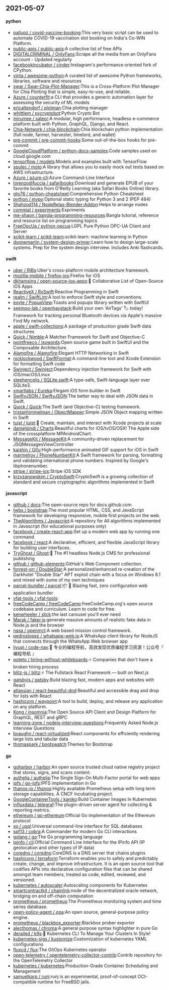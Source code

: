 ## 2021-05-07

#### python
* [pallupz / covid-vaccine-booking](https://github.com/pallupz/covid-vaccine-booking):This very basic script can be used to automate COVID-19 vaccination slot booking on India's Co-WIN Platform.
* [public-apis / public-apis](https://github.com/public-apis/public-apis):A collective list of free APIs
* [DIGITALCRIMINAL / OnlyFans](https://github.com/DIGITALCRIMINAL/OnlyFans):Scrape all the media from an OnlyFans account - Updated regularly
* [facebookincubator / cinder](https://github.com/facebookincubator/cinder):Instagram's performance oriented fork of CPython.
* [vinta / awesome-python](https://github.com/vinta/awesome-python):A curated list of awesome Python frameworks, libraries, software and resources
* [swar / Swar-Chia-Plot-Manager](https://github.com/swar/Swar-Chia-Plot-Manager):This is a Cross-Platform Plot Manager for Chia Plotting that is simple, easy-to-use, and reliable.
* [Azure / counterfit](https://github.com/Azure/counterfit):a CLI that provides a generic automation layer for assessing the security of ML models
* [ericaltendorf / plotman](https://github.com/ericaltendorf/plotman):Chia plotting manager
* [whittlem / pycryptobot](https://github.com/whittlem/pycryptobot):Python Crypto Bot
* [mirumee / saleor](https://github.com/mirumee/saleor):A modular, high performance, headless e-commerce platform built with Python, GraphQL, Django, and React.
* [Chia-Network / chia-blockchain](https://github.com/Chia-Network/chia-blockchain):Chia blockchain python implementation (full node, farmer, harvester, timelord, and wallet)
* [pre-commit / pre-commit-hooks](https://github.com/pre-commit/pre-commit-hooks):Some out-of-the-box hooks for pre-commit
* [GoogleCloudPlatform / python-docs-samples](https://github.com/GoogleCloudPlatform/python-docs-samples):Code samples used on cloud.google.com
* [tensorflow / models](https://github.com/tensorflow/models):Models and examples built with TensorFlow
* [spulec / moto](https://github.com/spulec/moto):A library that allows you to easily mock out tests based on AWS infrastructure.
* [Azure / azure-cli](https://github.com/Azure/azure-cli):Azure Command-Line Interface
* [lorenzodifuccia / safaribooks](https://github.com/lorenzodifuccia/safaribooks):Download and generate EPUB of your favorite books from O'Reilly Learning (aka Safari Books Online) library.
* [gto76 / python-cheatsheet](https://github.com/gto76/python-cheatsheet):Comprehensive Python Cheatsheet
* [python / mypy](https://github.com/python/mypy):Optional static typing for Python 3 and 2 (PEP 484)
* [Shahzod114 / NodeRelax-Blender-Addon](https://github.com/Shahzod114/NodeRelax-Blender-Addon):Helps to arrange nodes
* [commial / experiments](https://github.com/commial/experiments):Expriments
* [me-shaon / bangla-programming-resources](https://github.com/me-shaon/bangla-programming-resources):Bangla tutorial, reference and resource list on programming topics
* [FreeOpcUa / python-opcua](https://github.com/FreeOpcUa/python-opcua):LGPL Pure Python OPC-UA Client and Server
* [scikit-learn / scikit-learn](https://github.com/scikit-learn/scikit-learn):scikit-learn: machine learning in Python
* [donnemartin / system-design-primer](https://github.com/donnemartin/system-design-primer):Learn how to design large-scale systems. Prep for the system design interview. Includes Anki flashcards.

#### swift
* [uber / RIBs](https://github.com/uber/RIBs):Uber's cross-platform mobile architecture framework.
* [mozilla-mobile / firefox-ios](https://github.com/mozilla-mobile/firefox-ios):Firefox for iOS
* [dkhamsing / open-source-ios-apps](https://github.com/dkhamsing/open-source-ios-apps):📱
Collaborative List of Open-Source iOS Apps
* [ReactiveX / RxSwift](https://github.com/ReactiveX/RxSwift):Reactive Programming in Swift
* [realm / SwiftLint](https://github.com/realm/SwiftLint):A tool to enforce Swift style and conventions.
* [exyte / PopupView](https://github.com/exyte/PopupView):Toasts and popups library written with SwiftUI
* [seemoo-lab / openhaystack](https://github.com/seemoo-lab/openhaystack):Build your own 'AirTags'
🏷
today! Framework for tracking personal Bluetooth devices via Apple's massive Find My network.
* [apple / swift-collections](https://github.com/apple/swift-collections):A package of production grade Swift data structures
* [Quick / Nimble](https://github.com/Quick/Nimble):A Matcher Framework for Swift and Objective-C
* [pointfreeco / isowords](https://github.com/pointfreeco/isowords):Open source game built in SwiftUI and the Composable Architecture.
* [Alamofire / Alamofire](https://github.com/Alamofire/Alamofire):Elegant HTTP Networking in Swift
* [nicklockwood / SwiftFormat](https://github.com/nicklockwood/SwiftFormat):A command-line tool and Xcode Extension for formatting Swift code
* [Swinject / Swinject](https://github.com/Swinject/Swinject):Dependency injection framework for Swift with iOS/macOS/Linux
* [stephencelis / SQLite.swift](https://github.com/stephencelis/SQLite.swift):A type-safe, Swift-language layer over SQLite3.
* [xmartlabs / Eureka](https://github.com/xmartlabs/Eureka):Elegant iOS form builder in Swift
* [SwiftyJSON / SwiftyJSON](https://github.com/SwiftyJSON/SwiftyJSON):The better way to deal with JSON data in Swift.
* [Quick / Quick](https://github.com/Quick/Quick):The Swift (and Objective-C) testing framework.
* [tristanhimmelman / ObjectMapper](https://github.com/tristanhimmelman/ObjectMapper):Simple JSON Object mapping written in Swift
* [tuist / tuist](https://github.com/tuist/tuist):🚀
Create, maintain, and interact with Xcode projects at scale
* [danielgindi / Charts](https://github.com/danielgindi/Charts):Beautiful charts for iOS/tvOS/OSX! The Apple side of the crossplatform MPAndroidChart.
* [MessageKit / MessageKit](https://github.com/MessageKit/MessageKit):A community-driven replacement for JSQMessagesViewController
* [kaishin / Gifu](https://github.com/kaishin/Gifu):High-performance animated GIF support for iOS in Swift
* [marmelroy / PhoneNumberKit](https://github.com/marmelroy/PhoneNumberKit):A Swift framework for parsing, formatting and validating international phone numbers. Inspired by Google's libphonenumber.
* [stripe / stripe-ios](https://github.com/stripe/stripe-ios):Stripe iOS SDK
* [krzyzanowskim / CryptoSwift](https://github.com/krzyzanowskim/CryptoSwift):CryptoSwift is a growing collection of standard and secure cryptographic algorithms implemented in Swift

#### javascript
* [github / docs](https://github.com/github/docs):The open-source repo for docs.github.com
* [twbs / bootstrap](https://github.com/twbs/bootstrap):The most popular HTML, CSS, and JavaScript framework for developing responsive, mobile first projects on the web.
* [TheAlgorithms / Javascript](https://github.com/TheAlgorithms/Javascript):A repository for All algorithms implemented in Javascript (for educational purposes only)
* [facebook / create-react-app](https://github.com/facebook/create-react-app):Set up a modern web app by running one command.
* [facebook / react](https://github.com/facebook/react):A declarative, efficient, and flexible JavaScript library for building user interfaces.
* [TryGhost / Ghost](https://github.com/TryGhost/Ghost):👻
The #1 headless Node.js CMS for professional publishing
* [github / github-elements](https://github.com/github/github-elements):GitHub's Web Component collection.
* [forrest-orr / DoubleStar](https://github.com/forrest-orr/DoubleStar):A personalized/enhanced re-creation of the Darkhotel "Double Star" APT exploit chain with a focus on Windows 8.1 and mixed with some of my own techniques
* [parcel-bundler / parcel](https://github.com/parcel-bundler/parcel):📦
🚀
Blazing fast, zero configuration web application bundler
* [vfat-tools / vfat-tools](https://github.com/vfat-tools/vfat-tools):
* [freeCodeCamp / freeCodeCamp](https://github.com/freeCodeCamp/freeCodeCamp):freeCodeCamp.org's open source codebase and curriculum. Learn to code for free.
* [kenwheeler / slick](https://github.com/kenwheeler/slick):the last carousel you'll ever need
* [Marak / faker.js](https://github.com/Marak/faker.js):generate massive amounts of realistic fake data in Node.js and the browser
* [nasa / openmct](https://github.com/nasa/openmct):A web based mission control framework.
* [pedroslopez / whatsapp-web.js](https://github.com/pedroslopez/whatsapp-web.js):A WhatsApp client library for NodeJS that connects through the WhatsApp Web browser app
* [liyupi / code-nav](https://github.com/liyupi/code-nav):💎
专业的编程导航，高效发现优质编程学习资源！公众号『 编程导航 』
* [poteto / hiring-without-whiteboards](https://github.com/poteto/hiring-without-whiteboards):⭐️
Companies that don't have a broken hiring process
* [blitz-js / blitz](https://github.com/blitz-js/blitz):⚡️
The Fullstack React Framework — built on Next.js
* [gatsbyjs / gatsby](https://github.com/gatsbyjs/gatsby):Build blazing fast, modern apps and websites with React
* [atlassian / react-beautiful-dnd](https://github.com/atlassian/react-beautiful-dnd):Beautiful and accessible drag and drop for lists with React
* [hashicorp / waypoint](https://github.com/hashicorp/waypoint):A tool to build, deploy, and release any application on any platform.
* [Kong / insomnia](https://github.com/Kong/insomnia):The Open Source API Client and Design Platform for GraphQL, REST and gRPC
* [learning-zone / nodejs-interview-questions](https://github.com/learning-zone/nodejs-interview-questions):Frequently Asked Node.js Interview Questions
* [bvaughn / react-virtualized](https://github.com/bvaughn/react-virtualized):React components for efficiently rendering large lists and tabular data
* [thomaspark / bootswatch](https://github.com/thomaspark/bootswatch):Themes for Bootstrap

#### go
* [goharbor / harbor](https://github.com/goharbor/harbor):An open source trusted cloud native registry project that stores, signs, and scans content.
* [authelia / authelia](https://github.com/authelia/authelia):The Single Sign-On Multi-Factor portal for web apps
* [ipfs / go-ipfs](https://github.com/ipfs/go-ipfs):IPFS implementation in Go
* [thanos-io / thanos](https://github.com/thanos-io/thanos):Highly available Prometheus setup with long term storage capabilities. A CNCF Incubating project.
* [GoogleContainerTools / kaniko](https://github.com/GoogleContainerTools/kaniko):Build Container Images In Kubernetes
* [influxdata / telegraf](https://github.com/influxdata/telegraf):The plugin-driven server agent for collecting & reporting metrics.
* [ethereum / go-ethereum](https://github.com/ethereum/go-ethereum):Official Go implementation of the Ethereum protocol
* [xo / usql](https://github.com/xo/usql):Universal command-line interface for SQL databases
* [spf13 / cobra](https://github.com/spf13/cobra):A Commander for modern Go CLI interactions
* [golang / go](https://github.com/golang/go):The Go programming language
* [ipinfo / cli](https://github.com/ipinfo/cli):Official Command Line Interface for the IPinfo API (IP geolocation and other types of IP data)
* [coredns / coredns](https://github.com/coredns/coredns):CoreDNS is a DNS server that chains plugins
* [hashicorp / terraform](https://github.com/hashicorp/terraform):Terraform enables you to safely and predictably create, change, and improve infrastructure. It is an open source tool that codifies APIs into declarative configuration files that can be shared amongst team members, treated as code, edited, reviewed, and versioned.
* [kubernetes / autoscaler](https://github.com/kubernetes/autoscaler):Autoscaling components for Kubernetes
* [smartcontractkit / chainlink](https://github.com/smartcontractkit/chainlink):node of the decentralized oracle network, bridging on and off-chain computation
* [prometheus / prometheus](https://github.com/prometheus/prometheus):The Prometheus monitoring system and time series database.
* [open-policy-agent / opa](https://github.com/open-policy-agent/opa):An open source, general-purpose policy engine.
* [prometheus / blackbox_exporter](https://github.com/prometheus/blackbox_exporter):Blackbox prober exporter
* [alecthomas / chroma](https://github.com/alecthomas/chroma):A general purpose syntax highlighter in pure Go
* [derailed / k9s](https://github.com/derailed/k9s):🐶
Kubernetes CLI To Manage Your Clusters In Style!
* [kubernetes-sigs / kustomize](https://github.com/kubernetes-sigs/kustomize):Customization of kubernetes YAML configurations
* [fluxcd / flux](https://github.com/fluxcd/flux):The GitOps Kubernetes operator
* [open-telemetry / opentelemetry-collector-contrib](https://github.com/open-telemetry/opentelemetry-collector-contrib):Contrib repository for the OpenTelemetry Collector
* [kubernetes / kubernetes](https://github.com/kubernetes/kubernetes):Production-Grade Container Scheduling and Management
* [samuelkarp / runj](https://github.com/samuelkarp/runj):runj is an experimental, proof-of-concept OCI-compatible runtime for FreeBSD jails.

